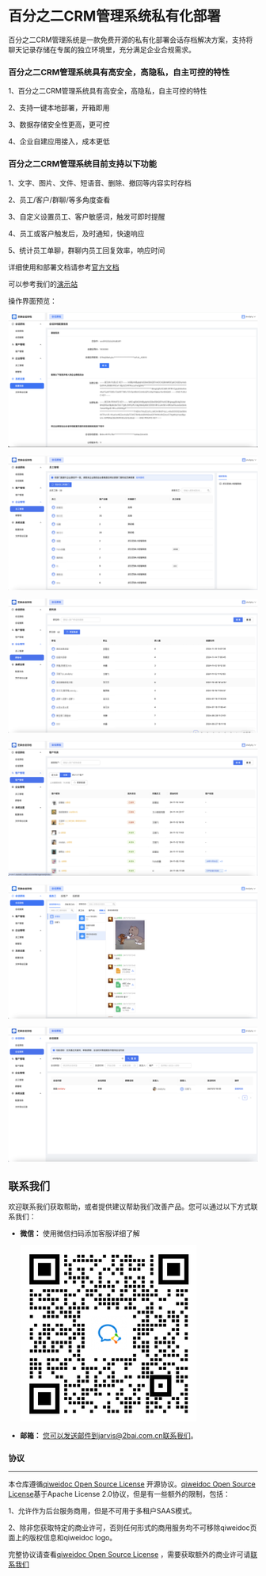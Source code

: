 # 百分之二CRM管理系统私有化部署

百分之二CRM管理系统是一款免费开源的私有化部署会话存档解决方案，支持将聊天记录存储在专属的独立环境里，充分满足企业合规需求。

### 百分之二CRM管理系统具有高安全，高隐私，自主可控的特性

1、百分之二CRM管理系统具有高安全，高隐私，自主可控的特性

2、支持一键本地部署，开箱即用

3、数据存储安全性更高，更可控

4、企业自建应用接入，成本更低

### 百分之二CRM管理系统目前支持以下功能

1、文字、图片、文件、短语音、删除、撤回等内容实时存档

2、员工/客户/群聊/等多角度查看

3、自定义设置员工、客户敏感词，触发可即时提醒

4、员工或客户触发后，及时通知，快速响应

5、统计员工单聊，群聊内员工回复效率，响应时间

详细使用和部署文档请参考[官方文档](https://zhimahuihua.com/docs/)

可以参考我们的[演示站](https://demo.zhimahuihua.com)

操作界面预览：

![1.png](static/images/1.png)


![2.png](static/images/2.png)


![3.png](static/images/3.png)


![4.png](static/images/4.png)


![8.png](static/images/8.png)


![12.png](static/images/12.png)

## 联系我们

欢迎联系我们获取帮助，或者提供建议帮助我们改善产品。您可以通过以下方式联系我们：

- **微信：** 使用微信扫码添加客服详细了解

  <img src="./static/images/contact-us.png" alt="">

- **邮箱：** 您可以发送邮件到jarvis@2bai.com.cn联系我们。

### 协议

---

本仓库遵循[qiweidoc Open Source License](https://github.com/zhimaAi/qiweidoc/blob/main/LICENSE)
开源协议。[qiweidoc Open Source License](https://github.com/zhimaAi/qiweidoc/blob/main/LICENSE)基于Apache License
2.0协议，但是有一些额外的限制，包括：

1、允许作为后台服务商用，但是不可用于多租户SAAS模式。

2、除非您获取特定的商业许可，否则任何形式的商用服务均不可移除qiweidoc页面上的版权信息和qiweidoc logo。

完整协议请查看[qiweidoc Open Source License](https://github.com/zhimaAi/qiweidoc/blob/main/LICENSE)
，需要获取额外的商业许可请[联系我们](#联系我们)


